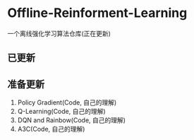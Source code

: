 # Offline-Reinforment-Learning
一个离线强化学习算法仓库(正在更新)

## 已更新

## 准备更新
1. Policy Gradient(Code, 自己的理解)
2. Q-Learning(Code, 自己的理解)
3. DQN and Rainbow(Code, 自己的理解)
4. A3C(Code, 自己的理解)
